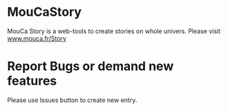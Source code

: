 # MouCaStory
MouCa Story is a web-tools to create stories on whole univers. Please visit www.mouca.fr/Story

# Report Bugs or demand new features
Please use Issues button to create new entry.
